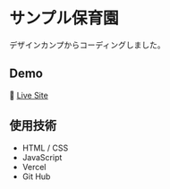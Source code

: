 # サンプル保育園
デザインカンプからコーディングしました。


## Demo
🔗 [Live Site](https://nurseryschool-hp.vercel.app/)


## 使用技術
- HTML / CSS
- JavaScript
- Vercel
- Git Hub
  
